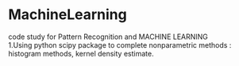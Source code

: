 # MachineLearning
code study for Pattern Recognition and MACHINE LEARNING  
1.Using python scipy package to complete nonparametric methods : histogram methods, kernel density estimate.  
